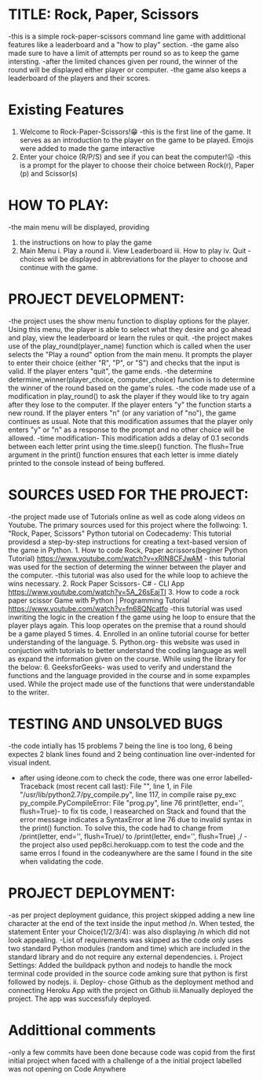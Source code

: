 # TITLE: Rock, Paper, Scissors
-this is a simple rock-paper-scissors command line game with addittional features like a leaderboard and a "how to play" section.
-the game also made sure to have a limit of attempts per round so as to keep the game intersting. 
-after the limited chances given per round, the winner of the round will be displayed either player or computer.
-the game also keeps a leaderboard of the players and their scores. 

# Existing Features
1. Welcome to Rock-Paper-Scissors!😁
    -this is the first line of the game. It serves as an introduction to the player on the game to be played. Emojis were added to made the game interactive
2. Enter your choice (R/P/S) and see if you can beat the computer!😛
    -this is a prompt for the player to choose their choice between Rock(r), Paper (p) and Scissor(s)
# HOW TO PLAY:
-the main menu will be displayed, providing 
1. the instructions on how to play the game
2. Main Menu
    i. Play a round
    ii. View Leaderboard
    iii. How to play
    iv. Quit
    -choices will be displayed in abbreviations for the player to choose and continue with the game. 


# PROJECT DEVELOPMENT:
-the project uses the show menu function to display options for the player. Using this menu, the player is able to select what they desire and go ahead and play, view the leaderboard or learn the rules or quit. 
-the project makes use of the play_round(player_name) function which is called when the user selects the "Play a round" option from the main menu. It prompts the player to enter their choice (either "R", "P", or "S") and checks that the input is valid. If the player enters "quit", the game ends. 
-the determine determine_winner(player_choice, computer_choice) function is to determine the winner of the round based on the game's rules.
-the code made use of a modification in play_round() to ask the player if they would like to try again after they lose to the computer. If the player enters "y" the function starts a new round. If the player enters "n" (or any variation of "no"), the game continues as usual. Note that this modification assumes that the player only enters "y" or "n" as a response to the prompt and no other choice will be allowed.
-time modification- This modification adds a delay of 0.1 seconds between each letter print using the time.sleep() function. The flush=True argument in the print() function ensures that each letter is imme
diately printed to the console instead of being buffered.

# SOURCES USED FOR THE PROJECT:
-the project made use of Tutorials online as well as code along videos on Youtube. 
    The primary sources used for this project where the follwoing:
    1. "Rock, Paper, Scissors" Python tutorial on Codecademy: This tutorial providesd a step-by-step instructions for creating a text-based version of the game in Python.
    1. How to code Rock, Paper acrissors(beginer Python Tutorial) https://www.youtube.com/watch?v=xRlN8CFJwAM - this tutorial was used for the section of determing the winner between the player and the computer. 
    -this tutorial was also used for the while loop to achieve the wins necessary.
    2. Rock Paper Scissors- C# - CLI App https://www.youtube.com/watch?v=5A_26sEajTI
    3. How to code a rock paper scissor Game with Python | Programming Tutorial https://www.youtube.com/watch?v=fn68QNcatfo
    -this tutorial was used inwriting the logic in the creation f the game using he loop to ensure that the player plays again. This loop operates on the premise that a round should be a game played 5 times. 
    4. Enrolled in an online tutorial course for better understanding of the language.
    5. Python.org- this website was used in conjuction with tutorials to better understand the coding language as well as expand the information given on the course. While using the library for the below:
    6. GeeksforGeeks- was used to verify and understand the functions and the language provided in the course and in some expamples used. While the project made use of the functions that were understandable to the writer. 


# TESTING AND UNSOLVED BUGS
-the code intially has 15 problems 7 being the line is too long, 6 being expectes 2 blank lines found and 2 being continuation line over-indented for visual indent. 
- after using ideone.com to check the code, there was one error labelled- Traceback (most recent call last):  File "<string>", line 1, in <module>
  File "/usr/lib/python2.7/py_compile.py", line 117, in compile
    raise py_exc
py_compile.PyCompileError:   File "prog.py", line 76
    print(letter, end='', flush=True)- to fix tis code, l reasearched on Stack and found that the error message indicates a SyntaxError at line 76 due to invalid syntax in the print() function. To solve this, the code had to change from /print(letter, end='', flush=True)/ to /print(letter, end='', flush=True) ,/
-the project also used pep8ci.herokuapp.com to test the code and the same erros l found in the codeanywhere are the same l found in the site when validating the code. 

# PROJECT DEPLOYMENT: 
-as per project deployment guidance, this project skipped adding a new line character at the  end of the text inside the input method /n. When tested, the statement Enter your Choice(1/2/3/4): was also displaying /n which did not look appealing. 
-List of requirements was skipped as the code only uses two standard Python modules (random and time) which are included in the standard library and do not require any external dependencies.
    i. Project Settings: Added the buildpack python and nodejs to handle the mock terminal code provided in the source code amking sure that python is first followed by nodejs.
    ii. Deploy- chose Github as the deployment method and connecting Heroku App with the project on Github
    iii.Manually deployed the project. The app was successfuly deployed. 
# Addittional comments
-only a few commits have been done because code was copid from the first initial project when faced with a challenge of a the initial project labelled was not opening on Code Anywhere